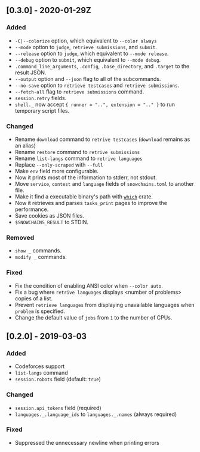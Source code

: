 ## [0.3.0] - 2020-01-29Z

### Added

* `-C|--colorize` option, which equivalent to `--color always`
* `--mode` option to `judge`, `retrieve submissions`, and `submit`.
* `--release` option to `judge`, which equivalent to `--mode release`.
* `--debug` option to `submit`, which equivalent to `--mode debug`.
* `.command_line_arguments`, `.config`, `.base_directory`, and `.target` to the result JSON.
* `--output` option and `--json` flag to all of the subcommands.
* `--no-save` option to `retrieve testcases` and `retrieve submissions`.
* `--fetch-all` flag to `retrieve submissions` command.
* `session.retry` fields.
* `shell._` now accept `{ runner = "..", extension = ".." }` to run temporary script files.

### Changed

* Rename `download` command to `retrive testcases` (`download` remains as an alias)
* Rename `restore` command to `retrive submissions`
* Rename `list-langs` command to `retrive languages`
* Replace `--only-scraped` with `--full`
* Make `env` field more configurable.
* Now it prints most of the information to stderr, not stdout.
* Move `service`, `contest` and `language` fields of `snowchains.toml` to another file.
* Make it find a executable binary's path with [`which`](https://crates.io/crates/which) crate.
* Now it retrieves and parses `tasks_print` pages to improve the performance.
* Save cookies as JSON files.
* `$SNOWCHAINS_RESULT` to STDIN.

### Removed

* `show _` commands.
* `modify _` commands.

### Fixed

* Fix the condition of enabling ANSI color when `--color auto`.
* Fix a bug where `retrive languages` displays &lt;number of problems&gt; copies of a list.
* Prevent `retrieve languages` from displaying unavailable languages when `problem` is specified.
* Change the default value of `jobs` from `1` to the number of CPUs.

## [0.2.0] - 2019-03-03

### Added

* Codeforces support
* `list-langs` command
* `session.robots` field (default: `true`)

### Changed

* `session.api_tokens` field (required)
* `languages._.language_ids` to `languages._.names` (always required)

### Fixed

* Suppressed the unnecessary newline when printing errors
